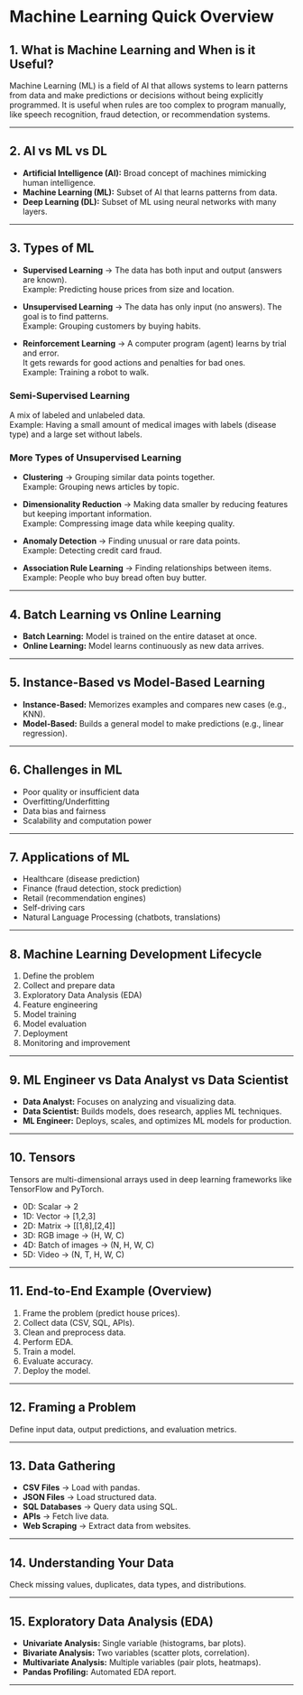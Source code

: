 # Machine Learning Quick Overview

## 1. What is Machine Learning and When is it Useful?

Machine Learning (ML) is a field of AI that allows systems to learn
patterns from data and make predictions or decisions without being
explicitly programmed.
It is useful when rules are too complex to program manually, like speech
recognition, fraud detection, or recommendation systems.

------------------------------------------------------------------------

## 2. AI vs ML vs DL

-   **Artificial Intelligence (AI):** Broad concept of machines
    mimicking human intelligence.
-   **Machine Learning (ML):** Subset of AI that learns patterns from
    data.
-   **Deep Learning (DL):** Subset of ML using neural networks with many
    layers.

------------------------------------------------------------------------
## 3. Types of ML

- **Supervised Learning** → The data has both input and output (answers are known).  
  Example: Predicting house prices from size and location.  

- **Unsupervised Learning** → The data has only input (no answers). The goal is to find patterns.  
  Example: Grouping customers by buying habits.  

- **Reinforcement Learning** → A computer program (agent) learns by trial and error.  
  It gets rewards for good actions and penalties for bad ones.  
  Example: Training a robot to walk.  

### Semi-Supervised Learning
A mix of labeled and unlabeled data.  
Example: Having a small amount of medical images with labels (disease type) and a large set without labels.  

### More Types of Unsupervised Learning
- **Clustering** → Grouping similar data points together.  
  Example: Grouping news articles by topic.  

- **Dimensionality Reduction** → Making data smaller by reducing features but keeping important information.  
  Example: Compressing image data while keeping quality.  

- **Anomaly Detection** → Finding unusual or rare data points.  
  Example: Detecting credit card fraud.  

- **Association Rule Learning** → Finding relationships between items.  
  Example: People who buy bread often buy butter.  



------------------------------------------------------------------------

## 4. Batch Learning vs Online Learning

-   **Batch Learning:** Model is trained on the entire dataset at once.
-   **Online Learning:** Model learns continuously as new data arrives.

------------------------------------------------------------------------

## 5. Instance-Based vs Model-Based Learning

-   **Instance-Based:** Memorizes examples and compares new cases (e.g.,
    KNN).
-   **Model-Based:** Builds a general model to make predictions (e.g.,
    linear regression).

------------------------------------------------------------------------

## 6. Challenges in ML

-   Poor quality or insufficient data
-   Overfitting/Underfitting
-   Data bias and fairness
-   Scalability and computation power

------------------------------------------------------------------------

## 7. Applications of ML

-   Healthcare (disease prediction)
-   Finance (fraud detection, stock prediction)
-   Retail (recommendation engines)
-   Self-driving cars
-   Natural Language Processing (chatbots, translations)

------------------------------------------------------------------------

## 8. Machine Learning Development Lifecycle

1.  Define the problem
2.  Collect and prepare data
3.  Exploratory Data Analysis (EDA)
4.  Feature engineering
5.  Model training
6.  Model evaluation
7.  Deployment
8.  Monitoring and improvement

------------------------------------------------------------------------

## 9. ML Engineer vs Data Analyst vs Data Scientist

-   **Data Analyst:** Focuses on analyzing and visualizing data.
-   **Data Scientist:** Builds models, does research, applies ML
    techniques.
-   **ML Engineer:** Deploys, scales, and optimizes ML models for
    production.

------------------------------------------------------------------------

## 10. Tensors

Tensors are multi-dimensional arrays used in deep learning frameworks
like TensorFlow and PyTorch.

-   0D: Scalar → 2
-   1D: Vector → [1,2,3]
-   2D: Matrix → [[1,8],[2,4]]
-   3D: RGB image → (H, W, C)
-   4D: Batch of images → (N, H, W, C)
-   5D: Video → (N, T, H, W, C)

------------------------------------------------------------------------

## 11. End-to-End Example (Overview)

1.  Frame the problem (predict house prices).
2.  Collect data (CSV, SQL, APIs).
3.  Clean and preprocess data.
4.  Perform EDA.
5.  Train a model.
6.  Evaluate accuracy.
7.  Deploy the model.

------------------------------------------------------------------------

## 12. Framing a Problem

Define input data, output predictions, and evaluation metrics.

------------------------------------------------------------------------

## 13. Data Gathering

-   **CSV Files** → Load with pandas.
-   **JSON Files** → Load structured data.
-   **SQL Databases** → Query data using SQL.
-   **APIs** → Fetch live data.
-   **Web Scraping** → Extract data from websites.

------------------------------------------------------------------------

## 14. Understanding Your Data

Check missing values, duplicates, data types, and distributions.

------------------------------------------------------------------------

## 15. Exploratory Data Analysis (EDA)

-   **Univariate Analysis:** Single variable (histograms, bar plots).
-   **Bivariate Analysis:** Two variables (scatter plots, correlation).
-   **Multivariate Analysis:** Multiple variables (pair plots,
    heatmaps).
-   **Pandas Profiling:** Automated EDA report.

------------------------------------------------------------------------

